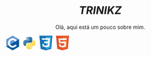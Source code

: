 <H1 align=center><I>TRINIKZ</I></H1>
<p align=center>Olá, aqui está um pouco sobre mim.</p>
<div class=aptidoes">
<img src="https://raw.githubusercontent.com/devicons/devicon/master/icons/c/c-original.svg" alt="c.logo" widht="40" height="40"></img>
<img src="https://raw.githubusercontent.com/devicons/devicon/master/icons/python/python-original.svg" alt="python.logo" width="40" height="40"></img>
<img src="https://raw.githubusercontent.com/devicons/devicon/master/icons/css3/css3-original.svg" alt="css.logo" width="40" height="40"></img>
<img src="https://raw.githubusercontent.com/devicons/devicon/master/icons/html5/html5-original.svg" alt="css.logo" width="40" height="40"></img>
</div>

